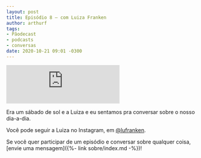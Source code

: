 ```yaml
---
layout: post
title: Episódio 8 – com Luiza Franken
author: arthurf
tags:
- Pãodecast
- podcasts
- conversas
date: 2020-10-21 09:01 -0300
---
```

<iframe class="full-width" src="https://anchor.fm/paomortadela/embed/episodes/Luiza-Franken-elalt7" height="102" frameborder="0" scrolling="no"></iframe>

Era um sábado de sol e a Luiza e eu sentamos pra conversar sobre o nosso dia-a-dia.

Você pode seguir a Luiza no Instagram, em [@lufranken](https://www.instagram.com/lufranken).

Se você quer participar de um episódio e conversar sobre qualquer coisa, [envie uma mensagem]({%- link sobre/index.md -%})!

